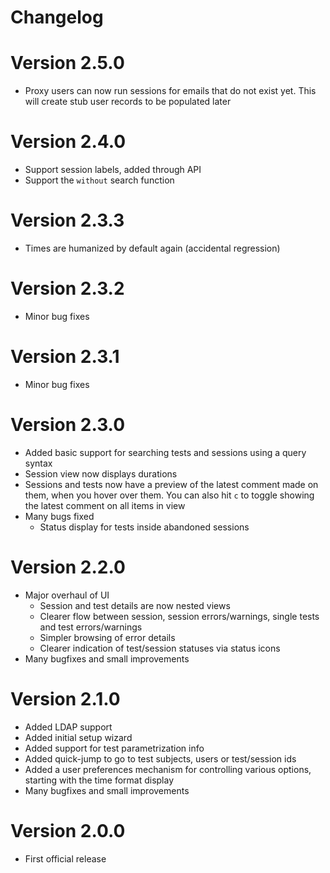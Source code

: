 # Changelog

# Version 2.5.0

* Proxy users can now run sessions for emails that do not exist yet. This will create stub user records to be populated later

# Version 2.4.0

* Support session labels, added through API
* Support the `without` search function

# Version 2.3.3

* Times are humanized by default again (accidental regression)

# Version 2.3.2

* Minor bug fixes

# Version 2.3.1

* Minor bug fixes

# Version 2.3.0

* Added basic support for searching tests and sessions using a query syntax
* Session view now displays durations
* Sessions and tests now have a preview of the latest comment made on them, when you hover over them. You can also hit `c` to toggle showing the latest comment on all items in view
* Many bugs fixed
  * Status display for tests inside abandoned sessions

# Version 2.2.0

* Major overhaul of UI
   * Session and test details are now nested views
   * Clearer flow between session, session errors/warnings, single tests and test errors/warnings
   * Simpler browsing of error details
   * Clearer indication of test/session statuses via status icons
* Many bugfixes and small improvements


# Version 2.1.0

* Added LDAP support
* Added initial setup wizard
* Added support for test parametrization info
* Added quick-jump to go to test subjects, users or test/session ids
* Added a user preferences mechanism for controlling various options, starting with the time format display
* Many bugfixes and small improvements

# Version 2.0.0

* First official release
